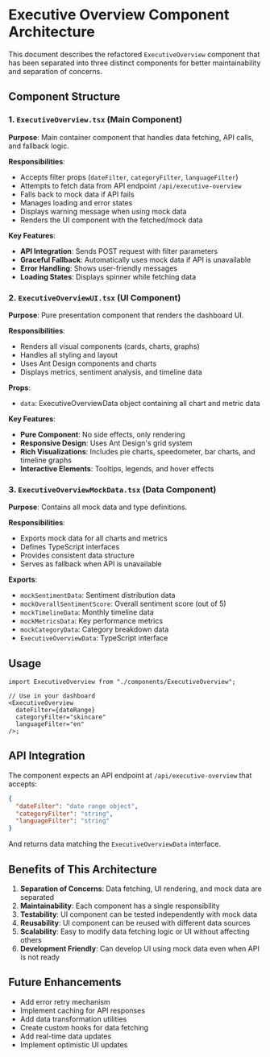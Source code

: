 # Executive Overview Component Architecture

This document describes the refactored `ExecutiveOverview` component that has been separated into three distinct components for better maintainability and separation of concerns.

## Component Structure

### 1. `ExecutiveOverview.tsx` (Main Component)

**Purpose**: Main container component that handles data fetching, API calls, and fallback logic.

**Responsibilities**:

- Accepts filter props (`dateFilter`, `categoryFilter`, `languageFilter`)
- Attempts to fetch data from API endpoint `/api/executive-overview`
- Falls back to mock data if API fails
- Manages loading and error states
- Displays warning message when using mock data
- Renders the UI component with the fetched/mock data

**Key Features**:

- **API Integration**: Sends POST request with filter parameters
- **Graceful Fallback**: Automatically uses mock data if API is unavailable
- **Error Handling**: Shows user-friendly messages
- **Loading States**: Displays spinner while fetching data

### 2. `ExecutiveOverviewUI.tsx` (UI Component)

**Purpose**: Pure presentation component that renders the dashboard UI.

**Responsibilities**:

- Renders all visual components (cards, charts, graphs)
- Handles all styling and layout
- Uses Ant Design components and charts
- Displays metrics, sentiment analysis, and timeline data

**Props**:

- `data`: ExecutiveOverviewData object containing all chart and metric data

**Key Features**:

- **Pure Component**: No side effects, only rendering
- **Responsive Design**: Uses Ant Design's grid system
- **Rich Visualizations**: Includes pie charts, speedometer, bar charts, and timeline graphs
- **Interactive Elements**: Tooltips, legends, and hover effects

### 3. `ExecutiveOverviewMockData.tsx` (Data Component)

**Purpose**: Contains all mock data and type definitions.

**Responsibilities**:

- Exports mock data for all charts and metrics
- Defines TypeScript interfaces
- Provides consistent data structure
- Serves as fallback when API is unavailable

**Exports**:

- `mockSentimentData`: Sentiment distribution data
- `mockOverallSentimentScore`: Overall sentiment score (out of 5)
- `mockTimelineData`: Monthly timeline data
- `mockMetricsData`: Key performance metrics
- `mockCategoryData`: Category breakdown data
- `ExecutiveOverviewData`: TypeScript interface

## Usage

```tsx
import ExecutiveOverview from "./components/ExecutiveOverview";

// Use in your dashboard
<ExecutiveOverview
  dateFilter={dateRange}
  categoryFilter="skincare"
  languageFilter="en"
/>;
```

## API Integration

The component expects an API endpoint at `/api/executive-overview` that accepts:

```json
{
  "dateFilter": "date range object",
  "categoryFilter": "string",
  "languageFilter": "string"
}
```

And returns data matching the `ExecutiveOverviewData` interface.

## Benefits of This Architecture

1. **Separation of Concerns**: Data fetching, UI rendering, and mock data are separated
2. **Maintainability**: Each component has a single responsibility
3. **Testability**: UI component can be tested independently with mock data
4. **Reusability**: UI component can be reused with different data sources
5. **Scalability**: Easy to modify data fetching logic or UI without affecting others
6. **Development Friendly**: Can develop UI using mock data even when API is not ready

## Future Enhancements

- Add error retry mechanism
- Implement caching for API responses
- Add data transformation utilities
- Create custom hooks for data fetching
- Add real-time data updates
- Implement optimistic UI updates

